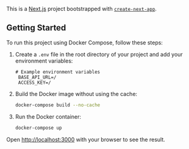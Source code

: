 This is a [Next.js](https://nextjs.org) project bootstrapped with [`create-next-app`](https://nextjs.org/docs/app/api-reference/cli/create-next-app).

## Getting Started

To run this project using Docker Compose, follow these steps:

1. Create a `.env` file in the root directory of your project and add your environment variables:

   ```env
   # Example environment variables
    BASE_API_URL=/
    ACCESS_KEY=/

   ```

2. Build the Docker image without using the cache:

   ```bash
   docker-compose build --no-cache
   ```

3. Run the Docker container:

   ```bash
   docker-compose up
   ```

Open [http://localhost:3000](http://localhost:3000) with your browser to see the result.
